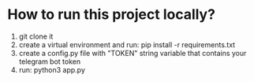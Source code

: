 # How to run this project locally? 

1. git clone it
2. create a virtual environment and run: pip install -r requirements.txt
3. create a config.py file with "TOKEN" string variable that contains your telegram bot token
4. run: python3 app.py